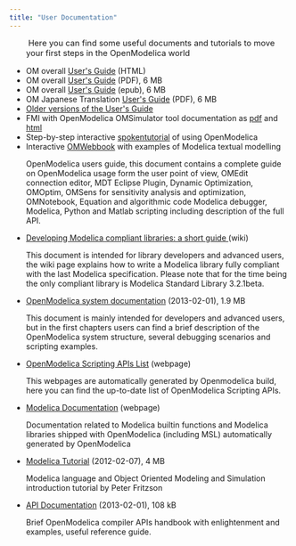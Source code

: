 ```yaml
---
title: "User Documentation"
---
```

<p style="padding-left: 30px;">&nbsp;<span style="font-size: 11.0pt;">Here you can find some useful documents and tutorials to move your first steps in the OpenModelica world</span></p>
<ul style="padding-left: 30px;">
<li>OM overall&nbsp;<a href="/doc/OpenModelicaUsersGuide/latest/">User's Guide</a> (HTML)</li>
<li>OM overall&nbsp;<a href="/doc/OpenModelicaUsersGuide/OpenModelicaUsersGuide-latest.pdf">User's Guide</a> (PDF), 6 MB</li>
<li>OM overall&nbsp;<a href="/doc/OpenModelicaUsersGuide/OpenModelicaUsersGuide-latest.epub">User's Guide</a> (epub), 6 MB</li>
<li>OM&nbsp;Japanese Translation <a href="http://www.opencae.or.jp/wp-content/uploads/2021/04/OpenModelicaUsersGuide.pdf">User's Guide</a>&nbsp;(PDF),&nbsp;6 MB</li>
<li><a href="/doc/OpenModelicaUsersGuide">Older versions of the User's Guide</a></li>
<li>FMI with OpenModelica OMSimulator tool documentation as <a href="/doc/OMSimulator/master/OMSimulator.pdf">pdf</a> and <a href="/doc/OMSimulator/master/html/">html</a></li>
<li>Step-by-step interactive <a href="http://spoken-tutorial.org/tutorial-search/?search_foss=OpenModelica&amp;search_language=English">spokentutorial</a> of using OpenModelica</li>
<li>Interactive <a href="http://omwebbook.openmodelica.org/">OMWebbook</a> with examples of Modelica textual modelling</li>
</ul>
<p style="padding-left: 30px;">OpenModelica users guide, this document contains a complete guide on OpenModelica usage form the user point of view, OMEdit connection editor, MDT Eclipse Plugin, Dynamic Optimization, OMOptim, OMSens for sensitivity analysis and optimization, OMNotebook, Equation and algorithmic code Modelica debugger, Modelica, Python and Matlab scripting including description of the full API.</p>
<ul style="padding-left: 30px;">
<li><a href="https://trac.openmodelica.org/OpenModelica/wiki/WritingCompliantLibraries">Developing Modelica compliant libraries: a short guide </a>(wiki)</li>
</ul>
<p style="padding-left: 30px;">This document is intended for library developers and advanced users, the wiki page explains how to write a Modelica library fully compliant with the last Modelica specification. Please note that for the time being the only compliant library is Modelica Standard Library 3.2.1beta.</p>
<ul style="padding-left: 30px;">
<li><a href="https://github.com/OpenModelica/OpenModelica-doc/raw/master/OpenModelicaSystem.pdf">OpenModelica system documentation</a> (2013-02-01), 1.9 MB</li>
</ul>
<p style="padding-left: 30px;">This document is mainly intended for developers and advanced users, but in the first chapters users can find a brief description of the OpenModelica system structure, several debugging scenarios and scripting examples.</p>
<ul style="padding-left: 30px;">
<li><a href="https://build.openmodelica.org/Documentation/OpenModelica.Scripting.html">OpenModelica Scripting APIs List</a> (webpage)</li>
</ul>
<p style="padding-left: 30px;">This webpages are automatically generated by Openmodelica build, here you can find the up-to-date list of OpenModelica Scripting APIs.</p>
<ul style="padding-left: 30px;">
<li><a href="http://build.openmodelica.org/Documentation/" target="_blank">Modelica Documentation</a> (webpage)</li>
</ul>
<p style="padding-left: 30px;">Documentation related to Modelica builtin functions and Modelica libraries shipped with OpenModelica (including MSL) automatically generated by OpenModelica</p>
<ul style="padding-left: 30px;">
<li><a href="/images/docs/userdocs/modprod2012-tutorial1-Peter-Fritzson-ModelicaTutorial.pdf" target="_blank">Modelica Tutorial</a> (2012-02-07), 4 MB</li>
</ul>
<p style="padding-left: 30px;">Modelica language and Object Oriented Modeling and Simulation introduction tutorial by Peter Fritzson</p>
<ul style="padding-left: 30px;">
<li><a href="/download/OMC_API-HowTo.pdf" target="_blank">API Documentation</a> (2013-02-01), 108 kB</li>
</ul>
<p style="padding-left: 30px;">Brief OpenModelica compiler APIs handbook with enlightenment and examples, useful reference guide.</p>
